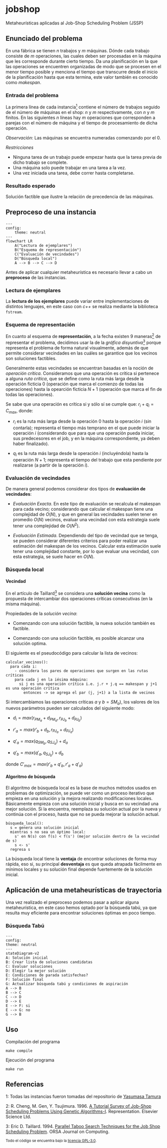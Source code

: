 # jobshop

Metaheurísticas aplicadas al Job-Shop Scheduling Problem (JSSP)

## Enunciado del problema

En  una fábrica  se tienen  _n_ trabajos  y _m_  máquinas. Dónde  cada
trabajo consiste de  _m_ operaciones, las cuales  deben ser procesadas
en  la máquina  que  les  corresponde durante  cierto  tiempo. Da  una
planificación en la  que las operaciones se  encuentren organizadas de
modo que se  procesen en el menor tiempo posible  y menciona el tiempo
que  transcurre desde  el inicio  de la  planificación hasta  que esta
termina, este valor también es conocido como *makespan*.

### Entrada del problema

La  primera línea  de cada  instancia[<sup>1</sup>](#fn1) contiene  el
número de trabajos seguido de el número  de máquinas en el shop: _n_ y
_m_ respectivamente,  con _n_  y _m_ finitos.   En las  siguientes _n_
líneas hay _m_ operaciones que corresponden a parejas con el número de
máquina y el tiempo de procesamiento de dicha operación.

*Observación*: Las  máquinas se encuentra numeradas  comenzando por el
0.

*Restricciones*

- Ninguna tarea de un trabajo  puede empezar hasta que la tarea previa
  de dicho trabajo se complete.
- Una máquina solo puede trabajar en una tarea a la vez.
- Una vez iniciada una tarea, debe correr hasta completarse.

### Resultado esperado

Solución  factible  que ilustre  la  relación  de precedencia  de  las
máquinas.

## Preproceso de una instancia

```mermaid
---
config:
    theme: neutral
---
flowchart LR
    A("Lectura de ejemplares")
    B("Esquema de representación")
    C("Evaluación de vecindades")
    D("Búsqueda local")
    A --> B --> C --> D
```

Antes de aplicar  cualquier metaheurística es necesario  llevar a cabo
un **preproceso** de las instancias.

### Lectura de ejemplares

La **lectura  de los ejemplares** puede  variar entre implementaciones
de distintos lenguajes, en este caso  con *c++* se realiza mediante la
biblioteca ```fstream```. 

### Esquema de representación 

En  cuanto al  esquema de  **representación**,  a la  fecha existen  9
maneras[<sup>2</sup>](#fn2) de representar el problema, decidimos usar
la de la *gráfica disyuntiva*[<sup>3</sup>](#fn3) porque representa el
problema  de   forma  natural  visualmente,  además   de  que  permite
considerar vecindades en  las cuáles se garantice que  los vecinos son
soluciones factibles.

Generalmente estas  vecindades se encuentran  basadas en la  noción de
*operación  crítica*.  Consideramos  que una  operación es  crítica si
pertenece a  alguna *ruta  crítica*, que  se define  como la  ruta más
larga desde la operación ficticia $0$ (operación que marca el comienzo
de todas las operaciones) hasta la opearción ficticia $N+1$ (operación
que marca el fin de todas las operaciones).

Se sabe  que una  operación es  crítica si  y sólo  sí se  cumple que:
$`r_{i} + q_{i} = C_{max}`$, donde:

-  $`r_{i}`$ es  la ruta  más larga  desde la  operación $0$  hasta la
  operación $i$ (sin  contarla); representa el tiempo  más temprano en
  el que puede iniciar la operación $i$ (considerando que para que una
  operación pueda iniciar, sus predecesores en el job, y en la máquina
  correspondiente, ya deben haber finalizado).

- $`q_{i}`$ es la ruta más larga desde la operación $i$ (incluyéndola)
  hasta la operación $N+1$; representa  el tiempo del trabajo que esta
  pendiente por realizarse (a partir de la operación $i$).

### Evaluación de vecindades

De  manera general  podemos considerar  dos tipos  de **evaluación  de
vecindades**:

- *Evaluación  Exacta*.  En  este tipo de  evaluación se  recalcula el
makespan para cada vecino; considerando que calcular el makespan tiene
una complejidad  de $`O(N)`$, y  que en general las  vecindades suelen
tener  en promedio  $`O(N)`$ vecinos,  evaluar una  vecindad con  esta
estrategia suele tener una complejidad de $`O(N^{2})`$.

-  *Evaluación  Estimada*.  Dependiendo  del tipo  de vecindad  que se
tenga, se  pueden considerar diferentes criterios  para poder realizar
una estimación del makespan de  los vecinos.  Calcular esta estimación
suele  tener  una  complejidad  constante,  por  lo  que  evaluar  una
vecindad, con esta estrategia, se suele hacer en $`O(N)`$.

### Búsqueda local

#### Vecindad

En  el  artículo  de  Taillard[<sup>3</sup>](#fn3)  se  considera  una
**solución vecina** como la  propuesta de intercambiar dos operaciones
críticas consecutivas (en la misma máquina).

Propiedades de la *solución vecina*:

- Comenzando con  una solución factible, la nueva  solución también es
  factible.

-  Comenzando  con una  solución  factible,  es posible  alcanzar  una
  solución optima.

El siguiente es el pseudocódigo para calcular la lista de vecinos:

```
calcular_vecinos():
  para cada i:
    - considera los pares de operaciones que surgen en las rutas críticas
    para cada j en la iésima máquina:
      si j es una operación crítica i.e. j.r + j.q == makespan y j+1 es una operación crítica
        entonces -> se agrega el par (j, j+1) a la lista de vecinos
```

Si intercambiamos las operaciones críticas $`a`$ y $`b = SM_{a})`$, los
valores de los nuevos parámetros pueden ser calculados del siguiente modo:

- $`d_{i} = max(r_{PM_{a}} + d_{PM_{a}}, r_{PJ_{b}} + d_{PJ_{b}})`$

- $`r'_{a} = max(r'_{b} + d_{b}, r_{PJ_{a}} + d_{PJ_{a}})`$

- $`q'_{a} = max(q_{SM_{b}}, q_{SJ_{a}}) + d_{a}`$

- $`q'_{b} = max(q'_{a}, q_{SJ_{b}}) + d_{b}`$

donde $`C'_{max} = max(r'_{b} + q'_{b}, r'_{a} + q'_{a})`$

#### Algoritmo de búsqueda

El algoritmo de búsqueda local es  la base de muchos métodos usados en
problemas de optimización, se puede  ver como un proceso iterativo que
empieza  en  una  solución   y  la  mejora  realizando  modificaciones
locales. Básicamente  empieza con una  solución inicial y busca  en su
vecindad una  mejor solución. Si  la encuentra, reemplaza  su solución
actual por la nueva  y continúa con el proceso, hasta  que no se pueda
mejorar la solución actual.

```
búsqueda_local():
  s = genera una solución inicial
  mientras s no sea un óptimo local:
    s' en N(s) con f(s) < f(s') (mejor solución dentro de la vecindad de s)
    s <- s'
  regresa s
```

La  búsqueda local  tiene la  **ventaja** de  encontrar soluciones  de
forma muy  rápida, eso  si, su principal  **desventaja** es  que queda
atrapada fácilmente  en mínimos  locales y  su solución  final depende
fuertemente de la solución inicial.

## Aplicación de una metaheurísticas de trayectoria

Una  vez  realizado  el  preproceso podemos  pasar  a  aplicar  alguna
metaheurística, en este caso hemos optado por la búsqueda tabú, ya que
resulta  muy  eficiente  para  encontrar soluciones  óptimas  en  poco
tiempo.

### Búsqueda Tabú

```mermaid
---
config:
theme: neutral
---
stateDiagram-v2
A: Solución inicial
B: Crear lista de soluciones candidatas
C: Evaluar soluciones
D: Elegir la mejor solución
E: Condiciones de parada satisfechas?
F: Solución final
G: Actualizar búsqueda tabú y condiciones de aspiración
A --> B
B --> C
C --> D
D --> E
E --> F: si
E --> G: no
G --> B
```

<!-- explicación del diagrama y algunos otros términos -->
<!-- pseudocódigo -->

## Uso

Compilación del programa
```
make compile
```

Ejecución del programa
```
make run
```

## Referencias

<a  name="fn1">1</a>:   Todas  las   instancias  fueron   tomadas  del
repositorio                            de                           <a
href="https://github.com/tamy0612/JSPLIB/tree/master/instances">Yasumasa
Tamura</a>

<a  name="fn2">2</a>:  R.  Cheng,  M.  Gen,  Y.  Tsujimura.  1996.  <a
href="https://www.sciencedirect.com/science/article/abs/pii/0360835296000472">A
Tutorial  Survey   of  Job-Shop  Scheduling  Problems   Using  Genetic
Algorithms-I</a>.  Representation.  Elsevier Science Ltd.

<a    name="fn2">3</a>:     Eric    D.     Taillard.      1994.     <a
href="https://pubsonline.informs.org/doi/epdf/10.1287/ijoc.6.2.108">Parallel
Taboo Search Techniques for the Job Shop Scheduling Problem</a>.  ORSA
Journal on Computing.

<sup>
Todo el código se encuentra bajo la <a href="LICENSE">licencia GPL-3.0</a>.
</sup>
